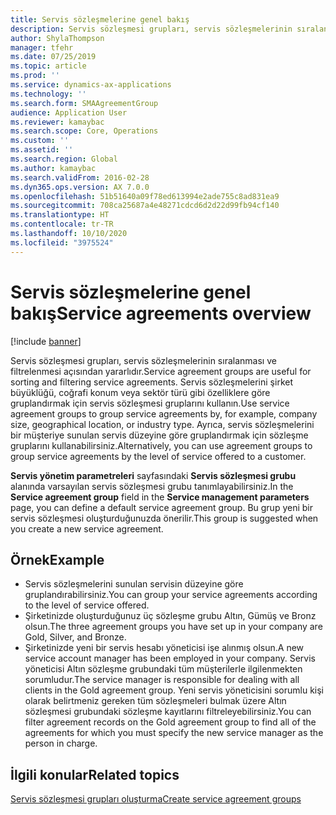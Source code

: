 ```yaml
---
title: Servis sözleşmelerine genel bakış
description: Servis sözleşmesi grupları, servis sözleşmelerinin sıralanması ve filtrelenmesi açısından yararlıdır.
author: ShylaThompson
manager: tfehr
ms.date: 07/25/2019
ms.topic: article
ms.prod: ''
ms.service: dynamics-ax-applications
ms.technology: ''
ms.search.form: SMAAgreementGroup
audience: Application User
ms.reviewer: kamaybac
ms.search.scope: Core, Operations
ms.custom: ''
ms.assetid: ''
ms.search.region: Global
ms.author: kamaybac
ms.search.validFrom: 2016-02-28
ms.dyn365.ops.version: AX 7.0.0
ms.openlocfilehash: 51b51640a09f78ed613994e2ade755c8ad831ea9
ms.sourcegitcommit: 708ca25687a4e48271cdcd6d2d22d99fb94cf140
ms.translationtype: HT
ms.contentlocale: tr-TR
ms.lasthandoff: 10/10/2020
ms.locfileid: "3975524"
---
```

# <a name="service-agreements-overview"></a><span data-ttu-id="9bf4f-103">Servis sözleşmelerine genel bakış</span><span class="sxs-lookup"><span data-stu-id="9bf4f-103">Service agreements overview</span></span>

[!include [banner](../includes/banner.md)]

<span data-ttu-id="9bf4f-104">Servis sözleşmesi grupları, servis sözleşmelerinin sıralanması ve filtrelenmesi açısından yararlıdır.</span><span class="sxs-lookup"><span data-stu-id="9bf4f-104">Service agreement groups are useful for sorting and filtering service agreements.</span></span> <span data-ttu-id="9bf4f-105">Servis sözleşmelerini şirket büyüklüğü, coğrafi konum veya sektör türü gibi özelliklere göre gruplandırmak için servis sözleşmesi gruplarını kullanın.</span><span class="sxs-lookup"><span data-stu-id="9bf4f-105">Use service agreement groups to group service agreements by, for example, company size, geographical location, or industry type.</span></span> <span data-ttu-id="9bf4f-106">Ayrıca, servis sözleşmelerini bir müşteriye sunulan servis düzeyine göre gruplandırmak için sözleşme gruplarını kullanabilirsiniz.</span><span class="sxs-lookup"><span data-stu-id="9bf4f-106">Alternatively, you can use agreement groups to group service agreements by the level of service offered to a customer.</span></span>

<span data-ttu-id="9bf4f-107">**Servis yönetim parametreleri** sayfasındaki **Servis sözleşmesi grubu** alanında varsayılan servis sözleşmesi grubu tanımlayabilirsiniz.</span><span class="sxs-lookup"><span data-stu-id="9bf4f-107">In the **Service agreement group** field in the **Service management parameters** page, you can define a default service agreement group.</span></span> <span data-ttu-id="9bf4f-108">Bu grup yeni bir servis sözleşmesi oluşturduğunuzda önerilir.</span><span class="sxs-lookup"><span data-stu-id="9bf4f-108">This group is suggested when you create a new service agreement.</span></span>

## <a name="example"></a><span data-ttu-id="9bf4f-109">Örnek</span><span class="sxs-lookup"><span data-stu-id="9bf4f-109">Example</span></span>

-  <span data-ttu-id="9bf4f-110">Servis sözleşmelerini sunulan servisin düzeyine göre gruplandırabilirsiniz.</span><span class="sxs-lookup"><span data-stu-id="9bf4f-110">You can group your service agreements according to the level of service offered.</span></span> 
-  <span data-ttu-id="9bf4f-111">Şirketinizde oluşturduğunuz üç sözleşme grubu Altın, Gümüş ve Bronz olsun.</span><span class="sxs-lookup"><span data-stu-id="9bf4f-111">The three agreement groups you have set up in your company are Gold, Silver, and Bronze.</span></span>
-  <span data-ttu-id="9bf4f-112">Şirketinizde yeni bir servis hesabı yöneticisi işe alınmış olsun.</span><span class="sxs-lookup"><span data-stu-id="9bf4f-112">A new service account manager has been employed in your company.</span></span> <span data-ttu-id="9bf4f-113">Servis yöneticisi Altın sözleşme grubundaki tüm müşterilerle ilgilenmekten sorumludur.</span><span class="sxs-lookup"><span data-stu-id="9bf4f-113">The service manager is responsible for dealing with all clients in the Gold agreement group.</span></span> <span data-ttu-id="9bf4f-114">Yeni servis yöneticisini sorumlu kişi olarak belirtmeniz gereken tüm sözleşmeleri bulmak üzere Altın sözleşmesi grubundaki sözleşme kayıtlarını filtreleyebilirsiniz.</span><span class="sxs-lookup"><span data-stu-id="9bf4f-114">You can filter agreement records on the Gold agreement group to find all of the agreements for which you must specify the new service manager as the person in charge.</span></span>

## <a name="related-topics"></a><span data-ttu-id="9bf4f-115">İlgili konular</span><span class="sxs-lookup"><span data-stu-id="9bf4f-115">Related topics</span></span>

[<span data-ttu-id="9bf4f-116">Servis sözleşmesi grupları oluşturma</span><span class="sxs-lookup"><span data-stu-id="9bf4f-116">Create service agreement groups</span></span>](create-service-agreement-groups.md)

